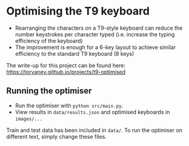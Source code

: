 # Optimising the T9 keyboard

* Rearranging the characters on a T9-style keyboard can reduce the number keystrokes per character typed (i.e. increase the typing efficiency of the keyboard)
* The improvement is enough for a 6-key layout to achieve similar efficiency to the standard T9 keyboard (8 keys)

The write-up for this project can be found here: https://torvaney.github.io/projects/t9-optimised

## Running the optimiser

* Run the optimiser with `python src/main.py`.
* View results in `data/results.json` and optimised keyboards in `images/...`

Train and test data has been included in `data/`. To run the optimiser on different text, simply change these files.
